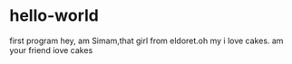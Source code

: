 # hello-world
first program
hey, am Simam,that girl from eldoret.oh my i love cakes. 
am your friend 
iove cakes
